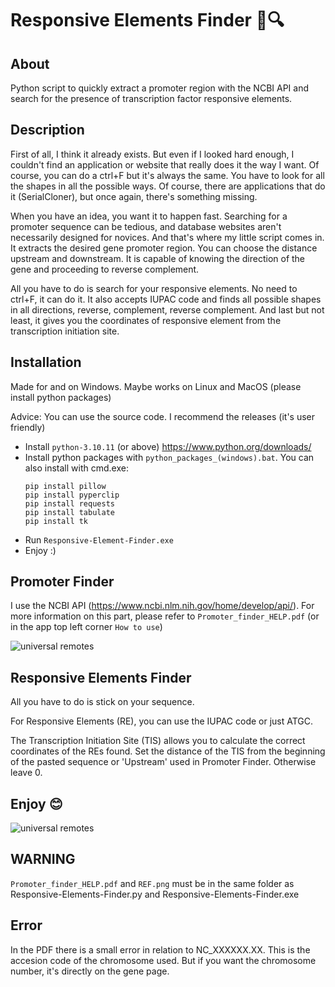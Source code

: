 # Responsive Elements Finder 🧬🔍

## About

Python script to quickly extract a promoter region with the NCBI API and search for the presence of transcription factor responsive elements.

## Description

First of all, I think it already exists. But even if I looked hard enough, I couldn't find an application or website that really does it the way I want. Of course, you can do a ctrl+F but it's always the same. You have to look for all the shapes in all the possible ways. Of course, there are applications that do it (SerialCloner), but once again, there's something missing. 

When you have an idea, you want it to happen fast. Searching for a promoter sequence can be tedious, and database websites aren't necessarily designed for novices. And that's where my little script comes in. It extracts the desired gene promoter region. You can choose the distance upstream and downstream. It is capable of knowing the direction of the gene and proceeding to reverse complement.

All you have to do is search for your responsive elements. No need to ctrl+F, it can do it. It also accepts IUPAC code and finds all possible shapes in all directions, reverse, complement, reverse complement. And last but not least, it gives you the coordinates of responsive element from the transcription initiation site.

## Installation
Made for and on Windows. Maybe works on Linux and MacOS (please install python packages)

Advice: You can use the source code. I recommend the releases (it's user friendly)

- Install ``python-3.10.11`` (or above) https://www.python.org/downloads/
- Install python packages with ``python_packages_(windows).bat``. You can also install with cmd.exe:
    ```shell
   pip install pillow
   pip install pyperclip
   pip install requests
   pip install tabulate
   pip install tk
    ```
- Run ``Responsive-Element-Finder.exe``
- Enjoy :)

## Promoter Finder

I use the NCBI API (https://www.ncbi.nlm.nih.gov/home/develop/api/). For more information on this part, please refer to ``Promoter_finder_HELP.pdf`` (or in the app top left corner ``How to use``)

![universal remotes](https://raw.githubusercontent.com/Jumitti/Responsive-Elements-Finder/main/img/HELP_pdf.png)

## Responsive Elements Finder

All you have to do is stick on your sequence.

For Responsive Elements (RE), you can use the IUPAC code or just ATGC.

The Transcription Initiation Site (TIS) allows you to calculate the correct coordinates of the REs found. Set the distance of the TIS from the beginning of the pasted sequence or 'Upstream' used in Promoter Finder. Otherwise leave 0.

## Enjoy 😊

![universal remotes](https://raw.githubusercontent.com/Jumitti/Responsive-Elements-Finder/main/img/Responsive%20Elements%20Finder.png)

## WARNING

``Promoter_finder_HELP.pdf`` and ``REF.png`` must be in the same folder as Responsive-Elements-Finder.py and Responsive-Elements-Finder.exe

## Error

In the PDF there is a small error in relation to NC_XXXXXX.XX. This is the accesion code of the chromosome used. But if you want the chromosome number, it's directly on the gene page.
